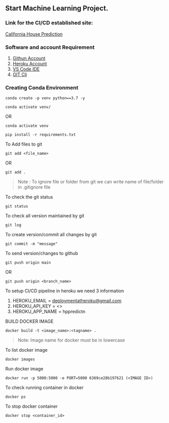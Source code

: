 ## Start Machine Learning Project.

### Link for the CI/CD established site: 

[California House Prediction](https://hppredictn.herokuapp.com/)

### Software and account Requirement

1. [Githun Account](https://github.com)
2. [Heroku Account](https://dashboard.heruku.com/login)
3. [VS Code IDE](https://code.visualstudio.com/download)
4. [GIT Cli](https://git-scm.com/downloads)

### Creating Conda Environment
```
conda create -p venv python==3.7 -y
```
```
conda activate venv/
```
OR
```
conda activate venv
```

```
pip install -r requirements.txt
```

To Add files to git
```
git add <file_name>
```

OR
```
git add .
```

> Note : To ignore file or folder from git we can write name of file/folder in .gitignore file

To check the git status
```
git status
```
To check all version maintained by git
```
git log
```

To create version/commit all changes by git
```
git commit -m "message"
```

To send version/changes to github
```
git push origin main
```

OR
```
git push origin <branch_name>
```

To setup CI/CD pipeline in heroku we need 3 information


1. HEROKU_EMAIL    = deploymentatheroku@gmail.com
2. HEROKU_API_KEY  = <>
3. HEROKU_APP_NAME = hppredictn

BUILD DOCKER IMAGE
```
docker build -t <image_name>:<tagname> .
```
> Note: Image name for docker must be in lowercase


To list docker image
```
docker images
```

Run docker image
```
docker run -p 5000:5000 -e PORT=5000 6369ce28b197621 (<IMAGE ID>)
```

To check running container in docker
```
docker ps
```

To stop docker container
```
docker stop <container_id>
```
